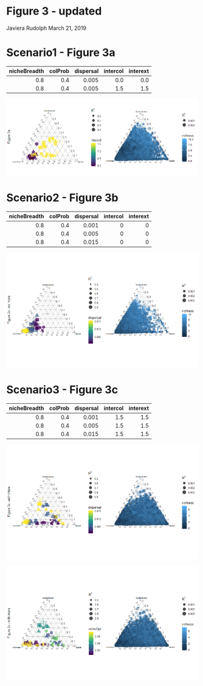 Figure 3 - updated
================
Javiera Rudolph
March 21, 2019

Scenario1 - Figure 3a
=====================

|  nicheBreadth|  colProb|  dispersal|  intercol|  interext|
|-------------:|--------:|----------:|---------:|---------:|
|           0.8|      0.4|      0.005|       0.0|       0.0|
|           0.8|      0.4|      0.005|       1.5|       1.5|

![](20190321-Fig3_files/figure-markdown_github/unnamed-chunk-3-1.png)

Scenario2 - Figure 3b
=====================

|  nicheBreadth|  colProb|  dispersal|  intercol|  interext|
|-------------:|--------:|----------:|---------:|---------:|
|           0.8|      0.4|      0.001|         0|         0|
|           0.8|      0.4|      0.005|         0|         0|
|           0.8|      0.4|      0.015|         0|         0|

![](20190321-Fig3_files/figure-markdown_github/unnamed-chunk-5-1.png)

Scenario3 - Figure 3c
=====================

|  nicheBreadth|  colProb|  dispersal|  intercol|  interext|
|-------------:|--------:|----------:|---------:|---------:|
|           0.8|      0.4|      0.001|       1.5|       1.5|
|           0.8|      0.4|      0.005|       1.5|       1.5|
|           0.8|      0.4|      0.015|       1.5|       1.5|

![](20190321-Fig3_files/figure-markdown_github/unnamed-chunk-7-1.png)

![](20190321-Fig3_files/figure-markdown_github/unnamed-chunk-8-1.png)

